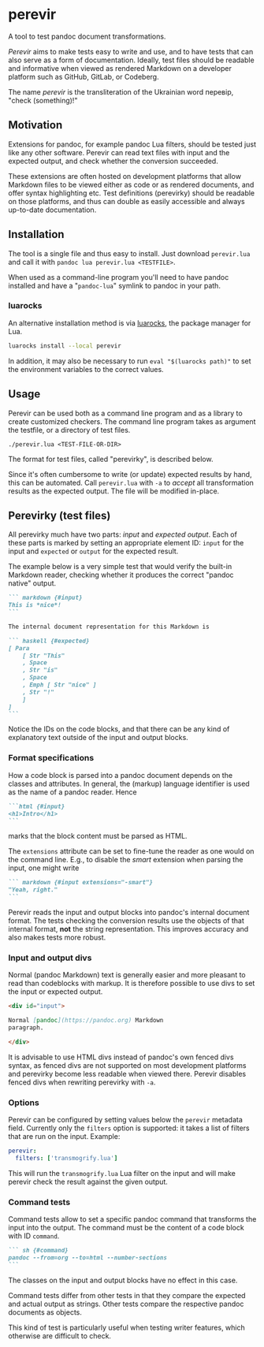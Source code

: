 perevir
=======

A tool to test pandoc document transformations.

*Perevir* aims to make tests easy to write and use, and to have
tests that can also serve as a form of documentation. Ideally,
test files should be readable and informative when viewed as
rendered Markdown on a developer platform such as GitHub, GitLab,
or Codeberg.

The name *perevir* is the transliteration of the Ukrainian word
перевір, "check (something)!"

Motivation
----------

Extensions for pandoc, for example pandoc Lua filters, should be
tested just like any other software. Perevir can read text files
with input and the expected output, and check whether the
conversion succeeded.

These extensions are often hosted on development platforms that
allow Markdown files to be viewed either as code or as rendered
documents, and offer syntax highlighting etc. Test definitions
(perevirky) should be readable on those platforms, and thus can
double as easily accessible and always up-to-date documentation.

Installation
------------

The tool is a single file and thus easy to install. Just download
`perevir.lua` and call it with `pandoc lua perevir.lua
<TESTFILE>`.

When used as a command-line program you'll need to have pandoc
installed and have a "`pandoc-lua`" symlink to pandoc in your
path.

### luarocks

An alternative installation method is via [luarocks][], the
package manager for Lua.

```sh
luarocks install --local perevir
```

In addition, it may also be necessary to run `eval "$(luarocks
path)"` to set the environment variables to the correct values.

[luarocks]: https://luarocks.org/


Usage
-----

Perevir can be used both as a command line program and as a
library to create customized checkers. The command line program
takes as argument the testfile, or a directory of test files.

    ./perevir.lua <TEST-FILE-OR-DIR>

The format for test files, called "perevirky", is described below.

Since it's often cumbersome to write (or update) expected results
by hand, this can be automated. Call `perevir.lua` with `-a` to
*accept* all transformation results as the expected output. The
file will be modified in-place.

Perevirky (test files)
----------------------

All perevirky much have two parts: *input* and *expected output*.
Each of these parts is marked by setting an appropriate element
ID: `input` for the input and `expected` or `output` for the
expected result.

The example below is a very simple test that would verify the
built-in Markdown reader, checking whether it produces the correct
"pandoc native" output.

````` markdown
``` markdown {#input}
This is *nice*!
```

The internal document representation for this Markdown is

``` haskell {#expected}
[ Para
    [ Str "This"
    , Space
    , Str "is"
    , Space
    , Emph [ Str "nice" ]
    , Str "!"
    ]
]
```
`````

Notice the IDs on the code blocks, and that there can be any kind
of explanatory text outside of the input and output blocks.

### Format specifications

How a code block is parsed into a pandoc document depends on the
classes and attributes. In general, the (markup) language
identifier is used as the name of a pandoc reader. Hence

````markdown
```html {#input}
<h1>Intro</h1>
```
````

marks that the block content must be parsed as HTML.

The `extensions` attribute can be set to fine-tune the reader as
one would on the command line. E.g., to disable the *smart*
extension when parsing the input, one might write

````markdown
``` markdown {#input extensions="-smart"}
"Yeah, right."
```
````

Perevir reads the input and output blocks into pandoc's internal
document format. The tests checking the conversion results use the
objects of that internal format, **not** the string
representation. This improves accuracy and also makes tests
more robust.

### Input and output divs

Normal (pandoc Markdown) text is generally easier and more
pleasant to read than codeblocks with markup. It is therefore
possible to use divs to set the input or expected output.

```` markdown
<div id="input">

Normal [pandoc](https://pandoc.org) Markdown
paragraph.

</div>
````

It is advisable to use HTML divs instead of pandoc's own fenced
divs syntax, as fenced divs are not supported on most development
platforms and perevirky become less readable when viewed there.
Perevir disables fenced divs when rewriting perevirky with `-a`.

### Options

Perevir can be configured by setting values below the `perevir`
metadata field. Currently only the `filters` option is supported:
it takes a list of filters that are run on the input. Example:

``` yaml
perevir:
  filters: ['transmogrify.lua']
```

This will run the `transmogrify.lua` Lua filter on the input and
will make perevir check the result against the given output.

### Command tests

Command tests allow to set a specific pandoc command that
transforms the input into the output. The command must be the
content of a code block with ID `command`.

````markdown
``` sh {#command}
pandoc --from=org --to=html --number-sections
```
````

The classes on the input and output blocks have no effect in this
case.

Command tests differ from other tests in that they compare the
expected and actual output as strings. Other tests compare the
respective pandoc documents as objects.

This kind of test is particularly useful when testing writer
features, which otherwise are difficult to check.
